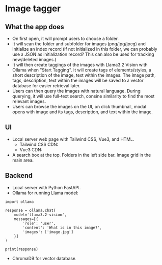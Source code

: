 # Image tagger

## What the app does
- On first open, it will prompt users to choose a folder.
- It will scan the folder and subfolder for images (png/jpg/jpeg) and initialize an index record (if not initialized in this folder, we can probably use a JSON as initialization record? This can also be used for tracking new/deleted images.)
- It will then create taggings of the images with Llama3.2 Vision with Ollama when "Start Tagging". It will create tags of elements/styles, a short description of the image, text within the images. The image path, tags, description, text within the images will be saved to a vector database for easier retrieval later.
- Users can then query the images with natural language. During querying, it will use full-text search, consine similarity to find the most relevant images.
- Users can browse the images on the UI, on click thumbnail, modal opens with image and its tags, description, and text within the image.

## UI
- Local server web page with Tailwind CSS, Vue3, and HTML.
    - Tailwind CSS CDN:   <script src="https://cdn.tailwindcss.com"></script>
    - Vue3 CDN: <script src="https://unpkg.com/vue@3/dist/vue.global.js"></script>
- A search box at the top. Folders in the left side bar. Image grid in the main area.

## Backend
- Local server with Python FastAPI.
- Ollama for running Llama model:
```
import ollama

response = ollama.chat(
    model='llama3.2-vision',
    messages=[{
        'role': 'user',
        'content': 'What is in this image?',
        'images': ['image.jpg']
    }]
)

print(response)
```
- ChromaDB for vector database.
